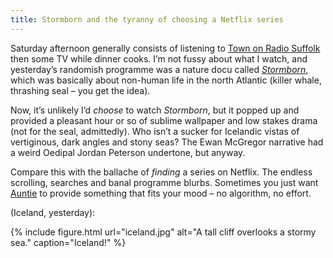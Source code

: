 ```yaml
---
title: Stormborn and the tyranny of choosing a Netflix series
---
```


Saturday afternoon generally consists of listening to [Town on Radio Suffolk](https://www.bbc.co.uk/sport/football/55866935) then some TV while dinner cooks. I’m not fussy about what I watch, and yesterday’s randomish programme was a nature docu called <cite>[Stormborn](https://www.bbc.co.uk/programmes/m000q1kd)</cite>, which was basically about non-human life in the north Atlantic (killer whale, thrashing seal – you get the idea).

Now, it’s unlikely I’d _choose_ to watch <cite>Stormborn</cite>, but it popped up and provided a pleasant hour or so of sublime wallpaper and low stakes drama (not for the seal, admittedly). Who isn’t a sucker for Icelandic vistas of vertiginous, dark angles and stony seas? The Ewan McGregor narrative had a weird Oedipal Jordan Peterson undertone, but anyway.

Compare this with the ballache of _finding_ a series on Netflix. The endless scrolling, searches and banal programme blurbs. Sometimes you just want [Auntie](https://www.theguardian.com/notesandqueries/query/0,5753,-23572,00.html) to provide something that fits your mood – no algorithm, no effort.

(Iceland, yesterday):

{% include figure.html url="iceland.jpg" alt="A tall cliff overlooks a stormy sea." caption="Iceland!" %}


